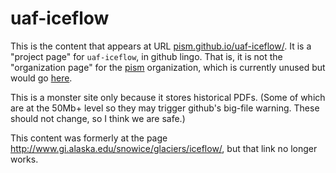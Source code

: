 uaf-iceflow
===========

This is the content that appears at URL [pism.github.io/uaf-iceflow/](http://pism.github.io/uaf-iceflow/).  It is a "project page" for `uaf-iceflow`, in github lingo.  That is, it is not the "organization page" for the [pism](https://github.com/pism) organization, which is currently unused but would go [here](http://pism.github.io).

This is a monster site only because it stores historical PDFs.  (Some of which are at the 50Mb+ level so they may trigger github's big-file warning.  These should not change, so I think we are safe.)

This content was formerly at the page http://www.gi.alaska.edu/snowice/glaciers/iceflow/, but that link no longer works.
